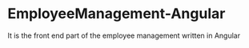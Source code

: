 # EmployeeManagement-Angular
It is the front end part of the employee management written in Angular 
